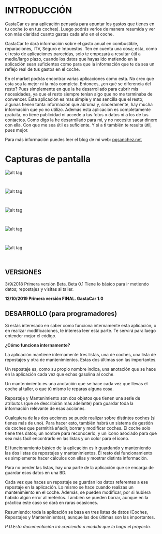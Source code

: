 INTRODUCCIÓN
============

GastaCar es una aplicación pensada para apuntar los gastos que tienes en tu coche (o en tus coches). Luego podrás verlos de manera resumida y ver con más claridad cuanto gastas cada año en el coche.

GastaCar te dará información sobre el gasto anual en combustible, reparaciones, ITV, Seguro e Impuestos. Ten en cuenta una cosa; esta, como el resto de aplicaciones parecidas, solo te empezará a resultar útil a medio/largo plazo, cuando los datos que hayas ido metiendo en la aplicación sean suficientes como para que la información que te da sea un reflejo real de tus gastos en el coche.

En el market podrás encontrar varias aplicaciones como esta. No creo que esta sea la mejor ni la más completa. Entonces, ¿en qué se diferencia del resto? Pues simplemente en que la he desarrollado para cubrir mis necesidades, ya que el resto siempre tenían algo que no me terminaba de convencer. Esta aplicación es mas simple y mas sencilla que el resto; algunas tienen tanta información que abruma y, sinceramente, hay mucha información que yo no utilizo. Además esta aplicación es completamente gratuita, no tiene publicidad ni accede a tus fotos o datos ni a los de tus contactos. Como digo la he desarrollado para mí, y no necesito sacar dinero con ella. Con que me sea útil es suficiente. Y si a ti también te resulta útil, pues mejor.

Para más información puedes leer el blog de mi web: [pgsanchez.net](https://pgsanchez.net)

Capturas de pantalla
====================

![alt tag](https://github.com/pgsanchez/CarEx/blob/master/design/PantallaInicial.png)

<br/>

![alt tag](https://github.com/pgsanchez/CarEx/blob/master/design/Repostaje.png)

<br/>

![alt tag](https://github.com/pgsanchez/CarEx/blob/master/design/Mantenimiento.png)

<br/>

![alt tag](https://github.com/pgsanchez/CarEx/blob/master/design/Informes.png)

<br/>

![alt tag](https://github.com/pgsanchez/CarEx/blob/master/design/Graficas.png)

<br/>

VERSIONES
---------

3/9/2018 Primera versión Beta. Beta 0.1 Tiene lo básico para ir metiendo datos; repostajes y visitas al taller.

**12/10/2019 Primera versión FINAL.  GastaCar 1.0**


DESARROLLO (para programadores)
-------------------------------

Si estás interesado en saber como funciona internamente esta aplicación, o en realizar modificaciones, te interesa leer esta parte. Te servirá para luego entender mejor el código.

**¿Cómo funciona internamente?**

La aplicación mantiene internamente tres listas, una de coches, una lista de repostajes y otra de mantenimientos. Estas dos últimas son las importantes.

Un repostaje es, como su propio nombre indica, una anotación que se hace en la aplicación cada vez que echas gasolina al coche.

Un mantenimiento es una anotación que se hace cada vez que llevas el coche al taller, o que tú mismo le reparas alguna cosa.

Repostaje y Mantenimiento son dos objetos que tienen una serie de atributos (que se describirán más adelante) para guardar toda la información relevante de esas acciones.

Cualquiera de las dos acciones se puede realizar sobre distintos coches (si tienes más de uno). Para hacer esto, también habrá un sistema de gestión de coches que permitirá añadir, borrar y modificar coches. El coche solo tiene tres datos; un nombre para reconocerlo, y un icono asociado para que sea más fácil encontrarlo en las listas y un color para el icono.

El funcionamiento básico de la aplicación es ir guardando y manteniendo las dos listas de repostajes y mantenimientos. El resto del funcionamiento es simplemente hacer cálculos con ellas y mostrar distinta información.

Para no perder las listas, hay una parte de la aplicación que se encarga de guardar esos datos en una BD.

Cada vez que haces un repostaje se guardan los datos referentes a ese repostaje en la aplicación. Lo mismo se hace cuando realizas un mantenimiento en el coche. Además, se pueden modificar, por si hubiera habido algún error al meterlos. También se pueden borrar, aunque en la práctica este caso se dará en raras ocasiones.

Resumiendo: toda la aplicación se basa en tres listas de datos (Coches, Repostajes y Mantenimientos), aunque las dos últimas son las importantes.



*P.D.Esta documentación irá creciendo a medida que lo haga el proyecto.*
